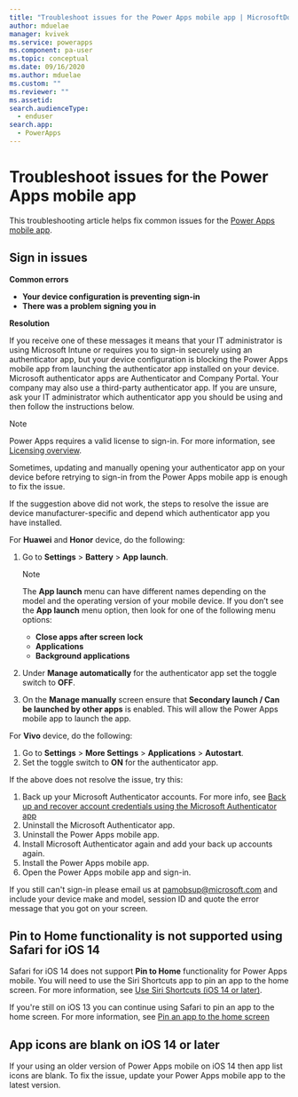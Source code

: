```yaml
---
title: "Troubleshoot issues for the Power Apps mobile app | MicrosoftDocs"
author: mduelae
manager: kvivek
ms.service: powerapps
ms.component: pa-user
ms.topic: conceptual
ms.date: 09/16/2020
ms.author: mduelae
ms.custom: ""
ms.reviewer: ""
ms.assetid: 
search.audienceType: 
  - enduser
search.app: 
  - PowerApps
---
```


# Troubleshoot issues for the Power Apps mobile app

This troubleshooting article helps fix common issues for the [Power Apps mobile app](run-canvas-and-model-apps-on-mobile.md).

## Sign in issues

**Common errors**

- **Your device configuration is preventing sign-in**
- **There was a problem signing you in**

**Resolution**

If you receive one of these messages it means that your IT administrator is using Microsoft Intune or requires you to sign-in securely using an authenticator app, but your device configuration is blocking the Power Apps mobile app from launching the authenticator app installed on your device. Microsoft authenticator apps are Authenticator and Company Portal. Your company may also use a third-party authenticator app. If you are unsure, ask your IT administrator which authenticator app you should be using and then follow the instructions below.

 > [!NOTE]
 > Power Apps requires a valid license to sign-in. For more information, see [Licensing overview](https://docs.microsoft.com/power-platform/admin/pricing-billing-skus).

Sometimes, updating and manually opening your authenticator app on your device before retrying to sign-in from the Power Apps mobile app is enough to fix the issue.
 
If the suggestion above did not work, the steps to resolve the issue are device manufacturer-specific and depend which authenticator app you have installed.

For **Huawei** and **Honor** device, do the following:

1. Go to **Settings** > **Battery** > **App launch**. 

    > [!NOTE]
    > The **App launch** menu can have different names depending on the model and the operating version of your mobile device. If you   don’t see the **App launch** menu option, then look for one of the following menu options:
    > - **Close apps after screen lock** 
    > - **Applications** 
    > - **Background applications**

2. Under **Manage automatically** for the authenticator app set the toggle switch to **OFF**.
3. On the **Manage manually** screen ensure that **Secondary launch / Can be launched by other apps** is enabled. This will allow the Power Apps mobile app to launch the app.

For **Vivo** device, do the following:

1. Go to **Settings** > **More Settings** > **Applications** > **Autostart**.
2. Set the toggle switch to **ON** for the authenticator app.

If the above does not resolve the issue, try this:

1. Back up your Microsoft Authenticator accounts. For more info, see [Back up and recover account credentials using the Microsoft Authenticator app](https://docs.microsoft.com/azure/active-directory/user-help/user-help-auth-app-backup-recovery)
2. Uninstall the Microsoft Authenticator app.
3. Uninstall the Power Apps mobile app.
4. Install Microsoft Authenticator again and add your back up accounts again.
5. Install the Power Apps mobile app.
6. Open the Power Apps mobile app and sign-in.

If you still can't sign-in please email us at pamobsup@microsoft.com and include your device make and model, session ID and quote the error message that you got on your screen.

## Pin to Home functionality is not supported using Safari for iOS 14

Safari for iOS 14 does not support **Pin to Home** functionality for Power Apps mobile. You will need to use the Siri Shortcuts app to pin an app to the home screen. For more information, see [Use Siri Shortcuts (iOS 14 or later)](https://docs.microsoft.com/en-us/powerapps/user/run-canvas-and-model-apps-on-mobile#use-siri-shortcuts-to-pin-home-ios-14-or-later).

If you're still on iOS 13 you can continue using Safari to pin an app to the home screen. For more information, see [Pin an app to the home screen](https://docs.microsoft.com/en-us/powerapps/user/run-canvas-and-model-apps-on-mobile#use-safari-to-pin-to-home-ios-13-or-earlier)


## App icons are blank on iOS 14 or later

If your using an older version of Power Apps mobile on iOS 14 then app list icons are blank. To fix the issue, update your Power Apps mobile app to the latest version.

